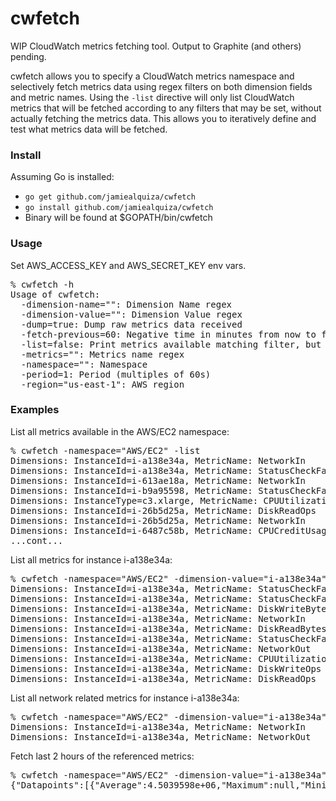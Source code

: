 # cwfetch

WIP CloudWatch metrics fetching tool. Output to Graphite (and others) pending. 

cwfetch allows you to specify a CloudWatch metrics namespace and selectively fetch metrics data using regex filters on both dimension fields and metric names. Using the `-list` directive will only list CloudWatch metrics that will be fetched according to any filters that may be set, without actually fetching the metrics data. This allows you to iteratively define and test what metrics data will be fetched.

### Install

Assuming Go is installed:
 - `go get github.com/jamiealquiza/cwfetch`
 - `go install github.com/jamiealquiza/cwfetch`
 - Binary will be found at $GOPATH/bin/cwfetch

### Usage

Set AWS_ACCESS_KEY and AWS_SECRET_KEY env vars.

<pre>
% cwfetch -h
Usage of cwfetch:
  -dimension-name="": Dimension Name regex
  -dimension-value="": Dimension Value regex
  -dump=true: Dump raw metrics data received
  -fetch-previous=60: Negative time in minutes from now to fetch metrics
  -list=false: Print metrics available matching filter, but don't fetch
  -metrics="": Metrics name regex
  -namespace="": Namespace
  -period=1: Period (multiples of 60s)
  -region="us-east-1": AWS region
</pre>

### Examples

List all metrics available in the AWS/EC2 namespace:
<pre>
% cwfetch -namespace="AWS/EC2" -list
Dimensions: InstanceId=i-a138e34a, MetricName: NetworkIn
Dimensions: InstanceId=i-a138e34a, MetricName: StatusCheckFailed
Dimensions: InstanceId=i-613ae18a, MetricName: NetworkIn
Dimensions: InstanceId=i-b9a95598, MetricName: StatusCheckFailed_System
Dimensions: InstanceType=c3.xlarge, MetricName: CPUUtilization
Dimensions: InstanceId=i-26b5d25a, MetricName: DiskReadOps
Dimensions: InstanceId=i-26b5d25a, MetricName: NetworkIn
Dimensions: InstanceId=i-6487c58b, MetricName: CPUCreditUsage
...cont...
</pre>

List all metrics for instance i-a138e34a:
<pre>
% cwfetch -namespace="AWS/EC2" -dimension-value="i-a138e34a" -list
Dimensions: InstanceId=i-a138e34a, MetricName: StatusCheckFailed
Dimensions: InstanceId=i-a138e34a, MetricName: StatusCheckFailed_Instance
Dimensions: InstanceId=i-a138e34a, MetricName: DiskWriteBytes
Dimensions: InstanceId=i-a138e34a, MetricName: NetworkIn
Dimensions: InstanceId=i-a138e34a, MetricName: DiskReadBytes
Dimensions: InstanceId=i-a138e34a, MetricName: StatusCheckFailed_System
Dimensions: InstanceId=i-a138e34a, MetricName: NetworkOut
Dimensions: InstanceId=i-a138e34a, MetricName: CPUUtilization
Dimensions: InstanceId=i-a138e34a, MetricName: DiskWriteOps
Dimensions: InstanceId=i-a138e34a, MetricName: DiskReadOps
</pre>

List all network related metrics for instance i-a138e34a:
<pre>
% cwfetch -namespace="AWS/EC2" -dimension-value="i-a138e34a" -metrics="^Net" -list    
Dimensions: InstanceId=i-a138e34a, MetricName: NetworkIn
Dimensions: InstanceId=i-a138e34a, MetricName: NetworkOut
</pre>

Fetch last 2 hours of the referenced metrics:
<pre>
% cwfetch -namespace="AWS/EC2" -dimension-value="i-a138e34a" -metrics="^Net" -fetch-previous="120"
{"Datapoints":[{"Average":4.5039598e+06,"Maximum":null,"Minimum":null,"SampleCount":null, ...cont...
</pre>
